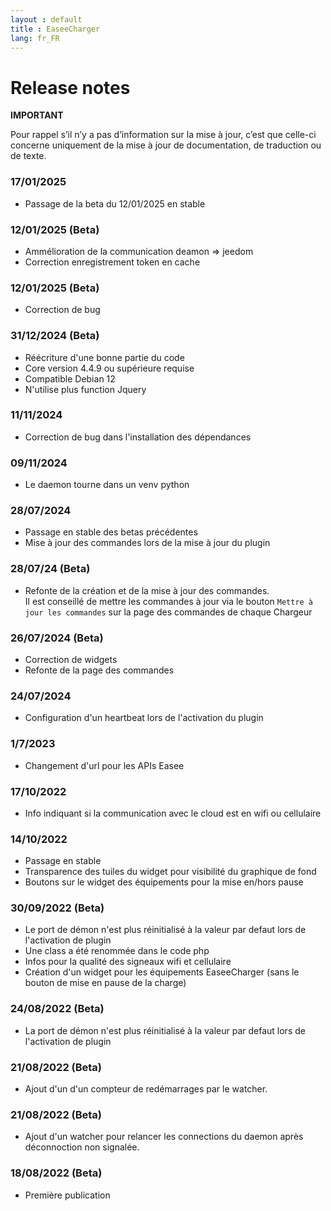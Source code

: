 ```yaml
---
layout : default
title : EaseeCharger
lang: fr_FR
---
```

# Release notes

**IMPORTANT**

Pour rappel s’il n’y a pas d’information sur la mise à jour, c’est que celle-ci concerne uniquement de la mise à jour de documentation, de traduction ou de texte.

### 17/01/2025
+ Passage de la beta du 12/01/2025 en stable

### 12/01/2025 (Beta)
+ Ammélioration de la communication deamon => jeedom
+ Correction enregistrement token en cache

### 12/01/2025 (Beta)
+ Correction de bug
 
### 31/12/2024 (Beta)
+ Réécriture d'une bonne partie du code
+ Core version 4.4.9 ou supérieure requise
+ Compatible Debian 12
+ N'utilise plus function Jquery

### 11/11/2024
+ Correction de bug dans l'installation des dépendances

### 09/11/2024
+ Le daemon tourne dans un venv python

### 28/07/2024
+ Passage en stable des betas précédentes
+ Mise à jour des commandes lors de la mise à jour du plugin

### 28/07/24 (Beta)
+ Refonte de la création et de la mise à jour des commandes.   
  Il est conseillé de mettre les commandes à jour via le bouton `Mettre à jour les commandes` sur la page des
  commandes de chaque Chargeur 

### 26/07/2024 (Beta)
+ Correction de widgets
+ Refonte de la page des commandes

### 24/07/2024
+ Configuration d'un heartbeat lors de l'activation du plugin

### 1/7/2023
+ Changement d'url pour les APIs Easee

### 17/10/2022
+ Info indiquant si la communication avec le cloud est en wifi ou cellulaire

### 14/10/2022
* Passage en stable
* Transparence des tuiles du widget pour visibilité du graphique de fond
* Boutons sur le widget des équipements pour la mise en/hors pause

### 30/09/2022 (Beta)
* Le port de démon n'est plus réinitialisé à la valeur par defaut lors de l'activation de plugin
* Une class a été renommée dans le code php
* Infos pour la qualité des signeaux wifi et cellulaire
* Création d'un widget pour les équipements EaseeCharger (sans le bouton de mise en pause de la charge)

### 24/08/2022 (Beta)
* La port de démon n'est plus réinitialisé à la valeur par defaut lors de l'activation de plugin

### 21/08/2022 (Beta)
* Ajout d'un d'un compteur de redémarrages par le watcher.

### 21/08/2022 (Beta)
* Ajout d'un watcher pour relancer les connections du daemon après déconnoction non signalée.

### 18/08/2022 (Beta)
* Première publication
